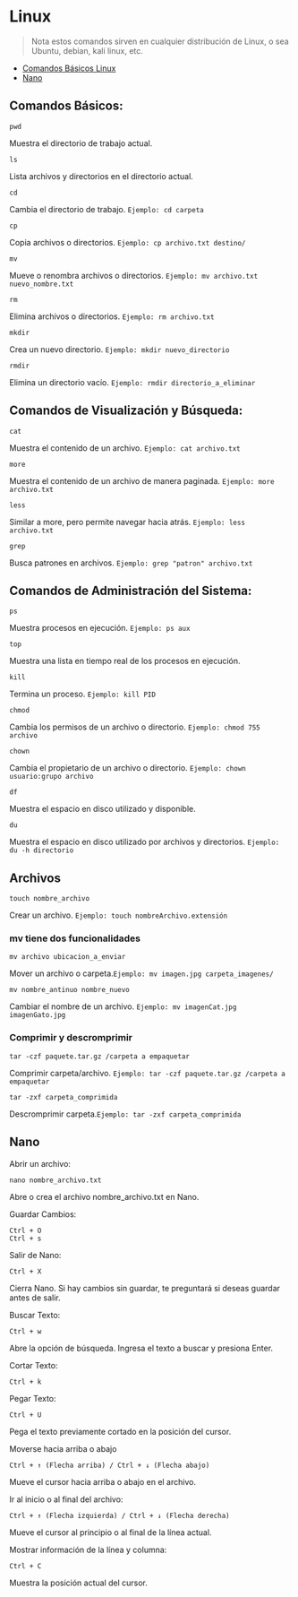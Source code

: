 # Linux
> Nota estos comandos sirven en cualquier distribución de Linux, o sea Ubuntu, debian, kali linux, etc.

- [Comandos Básicos Linux](#comandos-básicos)
- [Nano](#comandos-básicos)
## Comandos Básicos:
```
pwd
```

Muestra el directorio de trabajo actual.
```
ls
```

Lista archivos y directorios en el directorio actual.
```
cd
```
Cambia el directorio de trabajo.
```Ejemplo: cd carpeta```
```
cp
```

Copia archivos o directorios.
```Ejemplo: cp archivo.txt destino/```
```
mv
```

Mueve o renombra archivos o directorios.
```Ejemplo: mv archivo.txt nuevo_nombre.txt```

```
rm
```

Elimina archivos o directorios.
```Ejemplo: rm archivo.txt```

```
mkdir
```

Crea un nuevo directorio.
```Ejemplo: mkdir nuevo_directorio```

```
rmdir
```
Elimina un directorio vacío.
```Ejemplo: rmdir directorio_a_eliminar```

## Comandos de Visualización y Búsqueda:
```
cat
```
Muestra el contenido de un archivo.
```Ejemplo: cat archivo.txt```
```
more
```

Muestra el contenido de un archivo de manera paginada.
```Ejemplo: more archivo.txt```

```
less
```

Similar a more, pero permite navegar hacia atrás.
```Ejemplo: less archivo.txt```

```
grep
```

Busca patrones en archivos.
```Ejemplo: grep "patron" archivo.txt```

## Comandos de Administración del Sistema:
```
ps
```
Muestra procesos en ejecución.
```Ejemplo: ps aux```
```
top
```
Muestra una lista en tiempo real de los procesos en ejecución.
```
kill
```

Termina un proceso.
```Ejemplo: kill PID```

```
chmod
```

Cambia los permisos de un archivo o directorio.
```Ejemplo: chmod 755 archivo```

```
chown
```
Cambia el propietario de un archivo o directorio.
```Ejemplo: chown usuario:grupo archivo```
```
df
```
Muestra el espacio en disco utilizado y disponible.
```
du
```
Muestra el espacio en disco utilizado por archivos y directorios.
```Ejemplo: du -h directorio```

## Archivos
```
touch nombre_archivo
```
Crear un archivo. ```Ejemplo: touch nombreArchivo.extensión```


### mv tiene dos funcionalidades
```
mv archivo ubicacion_a_enviar
```
Mover un archivo o carpeta.```Ejemplo: mv imagen.jpg carpeta_imagenes/```
```
mv nombre_antinuo nombre_nuevo
```
Cambiar el nombre de un archivo. ```Ejemplo: mv imagenCat.jpg imagenGato.jpg```
### Comprimir y descromprimir

```
tar -czf paquete.tar.gz /carpeta a empaquetar
```
Comprimir carpeta/archivo. ```Ejemplo: tar -czf paquete.tar.gz /carpeta a empaquetar```
```
tar -zxf carpeta_comprimida
```
Descromprimir carpeta.```Ejemplo: tar -zxf carpeta_comprimida```

## Nano
Abrir un archivo:

```
nano nombre_archivo.txt
```
Abre o crea el archivo nombre_archivo.txt en Nano.

Guardar Cambios:
```
Ctrl + O
Ctrl + s
```
Salir de Nano:
```
Ctrl + X
```
Cierra Nano. Si hay cambios sin guardar, te preguntará si deseas guardar antes de salir.

Buscar Texto:
```
Ctrl + w
```
Abre la opción de búsqueda. Ingresa el texto a buscar y presiona Enter.

Cortar Texto:
```
Ctrl + k
```

Pegar Texto:
```
Ctrl + U
```
Pega el texto previamente cortado en la posición del cursor.

Moverse hacia arriba o abajo
```
Ctrl + ↑ (Flecha arriba) / Ctrl + ↓ (Flecha abajo)
```
Mueve el cursor hacia arriba o abajo en el archivo.

Ir al inicio o al final del archivo:
```
Ctrl + ↑ (Flecha izquierda) / Ctrl + ↓ (Flecha derecha)
```
Mueve el cursor al principio o al final de la línea actual.

Mostrar información de la línea y columna:
```
Ctrl + C
```
Muestra la posición actual del cursor.